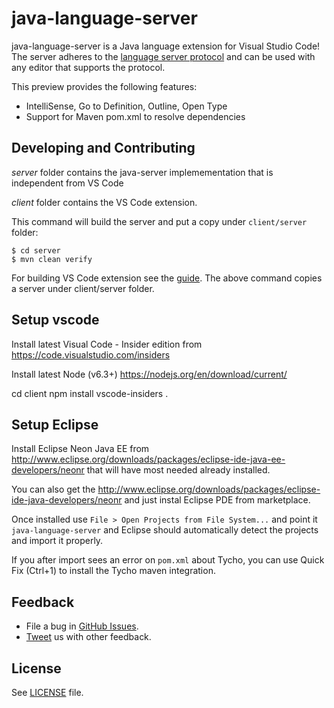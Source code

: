 java-language-server 
=====================

java-language-server is a Java language extension for Visual Studio Code!
The server adheres to the [language server protocol](https://github.com/Microsoft/language-server-protocol) 
and can be used with any editor that supports the protocol.  

This preview provides the following features:
* IntelliSense, Go to Definition, Outline, Open Type
* Support for Maven pom.xml to resolve dependencies


Developing and Contributing
----------------------------

*server* folder contains the java-server implemementation that is independent from VS Code

*client* folder contains the VS Code extension. 

This command will build the server and put a copy under `client/server` folder:
    
    $ cd server
    $ mvn clean verify 


For building VS Code extension see the [guide](https://code.visualstudio.com/docs/extensions/overview).
The above command copies a server under client/server folder.

Setup vscode
-----------

Install latest Visual Code - Insider edition from
https://code.visualstudio.com/insiders

Install latest Node (v6.3+) https://nodejs.org/en/download/current/

   cd client
   npm install
   vscode-insiders .
 
 
Setup Eclipse
-----------

Install Eclipse Neon Java EE from
http://www.eclipse.org/downloads/packages/eclipse-ide-java-ee-developers/neonr
that will have most needed already installed.

You can also get the
http://www.eclipse.org/downloads/packages/eclipse-ide-java-developers/neonr
and just instal Eclipse PDE from marketplace.

Once installed use `File > Open Projects from File System...` and
point it `java-language-server` and Eclipse should automatically
detect the projects and import it properly.

If you after import sees an error on `pom.xml` about Tycho, you can use Quick Fix
(Ctrl+1) to install the Tycho maven integration.

Feedback
---------

* File a bug in [GitHub Issues](https://github.com/gorkem/java-language-server/issues).
* [Tweet](https://twitter.com/GorkemErcan) us with other feedback.


License
-------
See [LICENSE](LICENSE) file.
